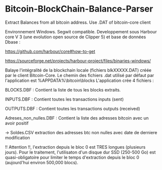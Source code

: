 # Bitcoin-BlockChain-Balance-Parser
Extract Balances from all bitcoin address. Use .DAT of bitcoin-core client

Environnement Windows. Segwit compatible.
Developpement sous Harbour core V 3 (une evolution open source de Clipper 5) et base de données Dbase :

https://github.com/harbour/core#how-to-get

https://sourceforge.net/projects/harbour-project/files/binaries-windows/

Balaye l'intégralité de la blockchain locale (fichiers blkXXXXX.DAT) créée par le client Bitcoin-Core.
Le chemin des fichiers .dat utilisé par défaut par l'application est %APPDATA%\bitcoin\blocks
L'application crée 4 fichiers :

BLOCKS.DBF : Contient la liste de tous les blocks extraits.

INPUTS.DBF : Contient toutes les transactions inputs (sent)

OUTPUTS.DBF : Contient toutes les transactions outputs (received)

Adreses_non_nulles.DBF : Contient la liste des adresses bitcoin avec un avoir positif


-> Soldes.CSV extraction des adresses btc non nulles avec date de derniere modification


!! Attention !!, l'extraction depuis le bloc 0 est TRES longues (plusieurs jours). 
Pour le traitement, l'utilisaton d'un disque dur SSD (250-500 Go) est quasi-obligatoire 
pour limiter le temps d'extraction depuis le bloc 0 (aujourd'hui environ 500,000 blocs).






